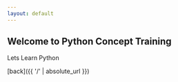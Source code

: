 ```yaml
---
layout: default
---
```


## Welcome to Python Concept Training

Lets Learn Python

[back]({{ '/' | absolute_url }}) <!-- one level up will work in git hub pages -->
